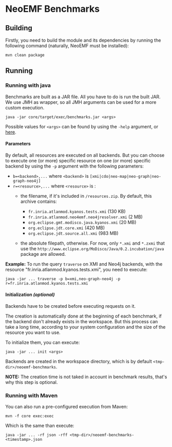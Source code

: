 NeoEMF Benchmarks
=================

## Building
Firstly, you need to build the module and its dependencies by running the following command (naturally, NeoEMF must be installed):

    mvn clean package
    
## Running

### Running with java
Benchmarks are built as a JAR file. All you have to do is run the built JAR.
We use JMH as wrapper, so all JMH arguments can be used for a more custom execution.

    java -jar core/target/exec/benchmarks.jar <args>
    
Possible values for `<args>` can be found by using the `-help` argument, or [here](https://raw.githubusercontent.com/atlanmod/NeoEMF/master/benchmarks/core/jmh-usage.txt).

#### Parameters
By default, all resources are executed on all backends. But you can choose to execute one (or more) specific resource on one (or more) specific backend by using the `-p` argument with the following parameters:
- `b=<backend>,...`     where `<backend>`  is `[xmi|cdo|neo-map|neo-graph|neo-graph-neo4j]`
- `r=<resource>,...`    where `<resource>` is :
  - the filename, if it's included in `/resources.zip`.
  By default, this archive contains:
    - `fr.inria.atlanmod.kyanos.tests.xmi` (130 KB)
    - `fr.inria.atlanmod.neo4emf.neo4jresolver.xmi` (2 MB)
    - `org.eclipse.gmt.modisco.java.kyanos.xmi` (20 MB)
    - `org.eclipse.jdt.core.xmi` (420 MB)
    - `org.eclipse.jdt.source.all.xmi` (983 MB)

  - the absolute filepath, otherwise.
  For now, only `*.xmi` and `*.zxmi` that use the `http://www.eclipse.org/MoDisco/Java/0.2.incubation/java` package are allowed.

__Example:__ To run the query `traverse` on XMI and Neo4j backends, with the resource "fr.inria.atlanmod.kyanos.tests.xmi", you need to execute:

    java -jar ... traverse -p b=xmi,neo-graph-neo4j -p r=fr.inria.atlanmod.kyanos.tests.xmi

#### Initialization _(optional)_
Backends have to be created before executing requests on it.

The creation is automatically done at the beginning of each benchmark, if the backend don't already exists in the workspace.
But this process can take a long time, according to your system configuration and the size of the resource you want to use.

To initialize them, you can execute:

    java -jar ... init <args>
    
Backends are created in the workspace directory, which is by default `<tmp-dir>/neoemf-benchmarks`.

__NOTE:__ The creation time is not taked in account in benchmark results, that's why this step is optional.

### Running with Maven
You can also run a pre-configured execution from Maven:
    
    mvn -f core exec:exec
    
Which is the same than execute:

    java -jar ... -rf json -rff <tmp-dir>/neoemf-benchmarks-<timestamp>.json
